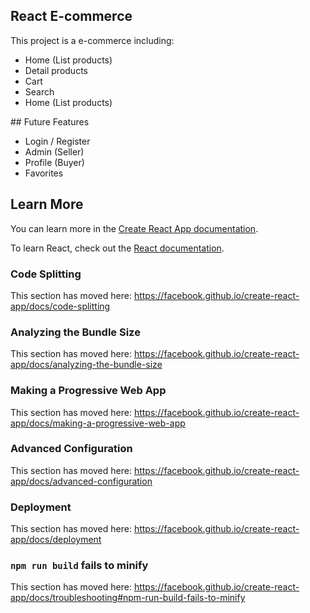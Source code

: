

## React E-commerce

This project is a e-commerce including:
<ul>
  <li>Home (List products)</li>
  <li>Detail products</li>
  <li>Cart</li>
  <li>Search</li>
  <li>Home (List products)</li>
</ul>
## Future Features
<ul>
  <li>Login / Register</li>
  <li>Admin (Seller)</li>
  <li>Profile (Buyer)</li>
  <li>Favorites</li>
  
</ul>

## Learn More

You can learn more in the [Create React App documentation](https://facebook.github.io/create-react-app/docs/getting-started).

To learn React, check out the [React documentation](https://reactjs.org/).

### Code Splitting

This section has moved here: https://facebook.github.io/create-react-app/docs/code-splitting

### Analyzing the Bundle Size

This section has moved here: https://facebook.github.io/create-react-app/docs/analyzing-the-bundle-size

### Making a Progressive Web App

This section has moved here: https://facebook.github.io/create-react-app/docs/making-a-progressive-web-app

### Advanced Configuration

This section has moved here: https://facebook.github.io/create-react-app/docs/advanced-configuration

### Deployment

This section has moved here: https://facebook.github.io/create-react-app/docs/deployment

### `npm run build` fails to minify

This section has moved here: https://facebook.github.io/create-react-app/docs/troubleshooting#npm-run-build-fails-to-minify
